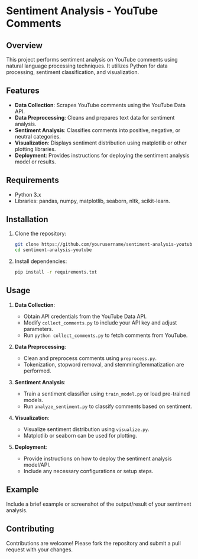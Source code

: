 # Sentiment Analysis - YouTube Comments

## Overview

This project performs sentiment analysis on YouTube comments using natural language processing techniques. It utilizes Python for data processing, sentiment classification, and visualization.

## Features

- **Data Collection**: Scrapes YouTube comments using the YouTube Data API.
- **Data Preprocessing**: Cleans and prepares text data for sentiment analysis.
- **Sentiment Analysis**: Classifies comments into positive, negative, or neutral categories.
- **Visualization**: Displays sentiment distribution using matplotlib or other plotting libraries.
- **Deployment**: Provides instructions for deploying the sentiment analysis model or results.

## Requirements

- Python 3.x
- Libraries: pandas, numpy, matplotlib, seaborn, nltk, scikit-learn.

## Installation

1. Clone the repository:

   ```bash
   git clone https://github.com/yourusername/sentiment-analysis-youtube.git
   cd sentiment-analysis-youtube
   ```

2. Install dependencies:

   ```bash
   pip install -r requirements.txt
   ```

## Usage

1. **Data Collection**:
   - Obtain API credentials from the YouTube Data API.
   - Modify `collect_comments.py` to include your API key and adjust parameters.
   - Run `python collect_comments.py` to fetch comments from YouTube.

2. **Data Preprocessing**:
   - Clean and preprocess comments using `preprocess.py`.
   - Tokenization, stopword removal, and stemming/lemmatization are performed.

3. **Sentiment Analysis**:
   - Train a sentiment classifier using `train_model.py` or load pre-trained models.
   - Run `analyze_sentiment.py` to classify comments based on sentiment.

4. **Visualization**:
   - Visualize sentiment distribution using `visualize.py`.
   - Matplotlib or seaborn can be used for plotting.

5. **Deployment**:
   - Provide instructions on how to deploy the sentiment analysis model/API.
   - Include any necessary configurations or setup steps.

## Example

Include a brief example or screenshot of the output/result of your sentiment analysis.

## Contributing

Contributions are welcome! Please fork the repository and submit a pull request with your changes.
